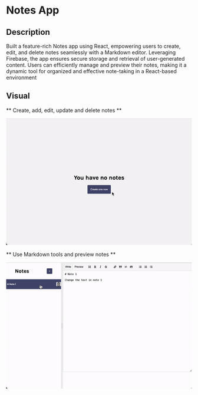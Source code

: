 # Notes App

## Description
Built a feature-rich Notes app using React, empowering users to create, edit, and delete notes seamlessly with a Markdown editor. Leveraging Firebase, the app ensures secure storage and retrieval of user-generated content. Users can efficiently manage and preview their notes, making it a dynamic tool for organized and effective note-taking in a React-based environment

## Visual

** Create, add, edit, update and delete notes **

<img src= './notesapp1.gif'>

** Use Markdown tools and preview notes **

<img src= './notesapp2.gif'>